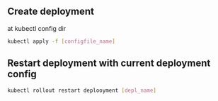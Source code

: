 ## Create deployment

at kubectl config dir

```bash
kubectl apply -f [configfile_name]
```

## Restart deployment with current deployment config

```bash
kubectl rollout restart deplooyment [depl_name]
```
